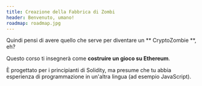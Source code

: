 ```yaml
---
title: Creazione della Fabbrica di Zombi
header: Benvenuto, umano!
roadmap: roadmap.jpg
---
```


Quindi pensi di avere quello che serve per diventare un ** CryptoZombie **, eh?

Questo corso ti insegnerà come **costruire un gioco su Ethereum**.

È progettato per i principianti di Solidity, ma presume che tu abbia esperienza di programmazione in un'altra lingua (ad esempio JavaScript).
